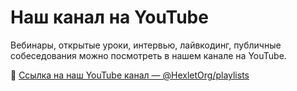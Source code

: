 # Наш канал на YouTube

Вебинары, открытые уроки, интервью, лайвкодинг, публичные собеседования можно посмотреть в нашем канале на YouTube.

🔗 [Ссылка на наш YouTube канал — @HexletOrg/playlists](https://www.youtube.com/@HexletOrg/playlists)
